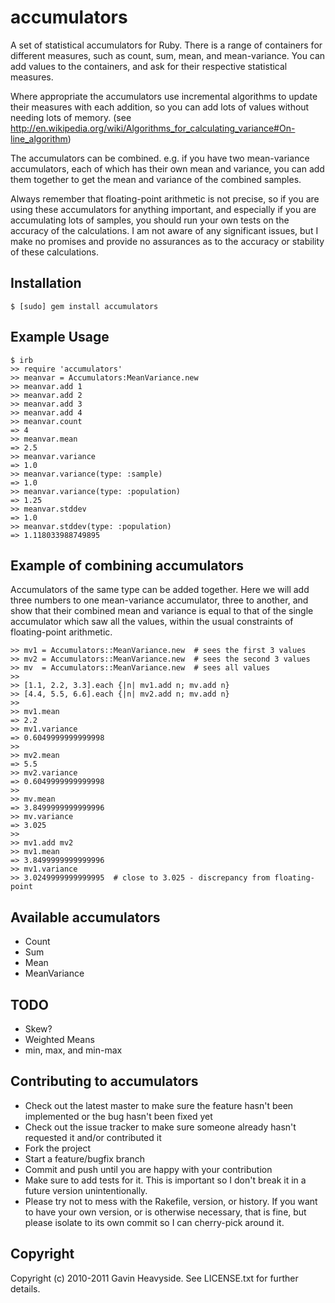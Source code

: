 accumulators
============

A set of statistical accumulators for Ruby. There is a range of containers for
different measures, such as count, sum, mean, and mean-variance. You can add values to
the containers, and ask for their respective statistical measures. 

Where appropriate the accumulators use incremental algorithms to update their
measures with each addition, so you can add lots of values without needing lots of
memory. (see http://en.wikipedia.org/wiki/Algorithms_for_calculating_variance#On-line_algorithm)

The accumulators can be combined. e.g. if you have two mean-variance
accumulators, each of which has their own mean and variance, you can add them
together to get the mean and variance of the combined samples.

Always remember that floating-point arithmetic is not precise, so if you are
using these accumulators for anything important, and especially if you are
accumulating lots of samples, you should run your own tests on the accuracy of
the calculations. I am not aware of any significant issues, but I make no promises
and provide no assurances as to the accuracy or stability of these
calculations.

Installation
------------
    $ [sudo] gem install accumulators

Example Usage
-------------

    $ irb
    >> require 'accumulators'
    >> meanvar = Accumulators:MeanVariance.new
    >> meanvar.add 1
    >> meanvar.add 2
    >> meanvar.add 3
    >> meanvar.add 4
    >> meanvar.count
    => 4
    >> meanvar.mean
    => 2.5
    >> meanvar.variance
    => 1.0
    >> meanvar.variance(type: :sample)
    => 1.0
    >> meanvar.variance(type: :population)
    => 1.25
    >> meanvar.stddev
    => 1.0
    >> meanvar.stddev(type: :population)
    => 1.118033988749895

Example of combining accumulators
---------------------------------
Accumulators of the same type can be added together. Here we will add three
numbers to one mean-variance accumulator, three to another, and show that their
combined mean and variance is equal to that of the single accumulator which
saw all the values, within the usual constraints of floating-point arithmetic.

    >> mv1 = Accumulators::MeanVariance.new  # sees the first 3 values
    >> mv2 = Accumulators::MeanVariance.new  # sees the second 3 values
    >> mv  = Accumulators::MeanVariance.new  # sees all values
    >>
    >> [1.1, 2.2, 3.3].each {|n| mv1.add n; mv.add n}
    >> [4.4, 5.5, 6.6].each {|n| mv2.add n; mv.add n}
    >>
    >> mv1.mean
    => 2.2
    >> mv1.variance
    => 0.6049999999999998
    >>
    >> mv2.mean
    => 5.5
    >> mv2.variance
    => 0.6049999999999998
    >>
    >> mv.mean
    => 3.8499999999999996
    >> mv.variance
    => 3.025
    >>
    >> mv1.add mv2
    >> mv1.mean
    => 3.8499999999999996
    >> mv1.variance
    >> 3.0249999999999995  # close to 3.025 - discrepancy from floating-point

Available accumulators
----------------------

* Count
* Sum
* Mean
* MeanVariance

TODO
----

* Skew?
* Weighted Means
* min, max, and min-max

Contributing to accumulators
----------------------------
 
* Check out the latest master to make sure the feature hasn't been implemented or the bug hasn't been fixed yet
* Check out the issue tracker to make sure someone already hasn't requested it and/or contributed it
* Fork the project
* Start a feature/bugfix branch
* Commit and push until you are happy with your contribution
* Make sure to add tests for it. This is important so I don't break it in a future version unintentionally.
* Please try not to mess with the Rakefile, version, or history. If you want to have your own version, or is otherwise necessary, that is fine, but please isolate to its own commit so I can cherry-pick around it.

Copyright
---------

Copyright (c) 2010-2011 Gavin Heavyside. See LICENSE.txt for
further details.

